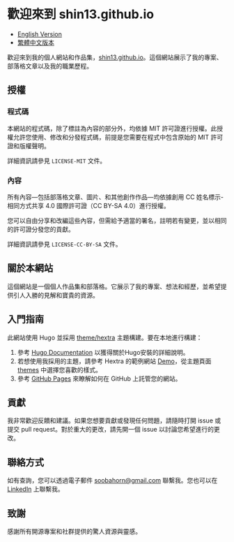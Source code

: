 # 歡迎來到 shin13.github.io

- [English Version](README.md)
- [繁體中文版本](README.zh-TW.md)

歡迎來到我的個人網站和作品集，[shin13.github.io](https://shin13.github.io/)。這個網站展示了我的專案、部落格文章以及我的職業歷程。

## 授權

### 程式碼
本網站的程式碼，除了標註為內容的部分外，均依據 MIT 許可證進行授權。此授權允許您使用、修改和分發程式碼，前提是您需要在程式中包含原始的 MIT 許可證和版權聲明。

詳細資訊請參見 `LICENSE-MIT` 文件。

### 內容
所有內容—包括部落格文章、圖片、和其他創作作品—均依據創用 CC 姓名標示-相同方式共享 4.0 國際許可證（CC BY-SA 4.0）進行授權。

您可以自由分享和改編這些內容，但需給予適當的署名，註明若有變更，並以相同的許可證分發您的貢獻。

詳細資訊請參見 `LICENSE-CC-BY-SA` 文件。

## 關於本網站

這個網站是一個個人作品集和部落格。它展示了我的專案、想法和經歷，並希望提供引人入勝的見解和寶貴的資源。

## 入門指南

此網站使用 Hugo 並採用 [theme/hextra](https://themes.gohugo.io/themes/hextra/) 主題構建。要在本地進行構建：

1. 參考 [Hugo Documentation](https://gohugo.io/documentation/) 以獲得關於Hugo安裝的詳細說明。
2. 若想使用我採用的主題，請參考 Hextra 的範例網站 [Demo](https://imfing.github.io/hextra/)，從主題頁面 [themes](https://themes.gohugo.io/) 中選擇您喜歡的樣式。
3. 參考 [GitHub Pages](https://pages.github.com/) 來瞭解如何在 GitHub 上託管您的網站。

## 貢獻

我非常歡迎反饋和建議。如果您想要貢獻或發現任何問題，請隨時打開 issue 或提交 pull request。對於重大的更改，請先開一個 issue 以討論您希望進行的更改。

## 聯絡方式

如有查詢，您可以透過電子郵件 [soobahorn@gmail.com](mailto:soobahorn@gmail.com) 聯繫我。您也可以在 [LinkedIn](https://www.linkedin.com/in/shin-li/) 上聯繫我。

## 致謝

感謝所有開源專案和社群提供的驚人資源與靈感。
